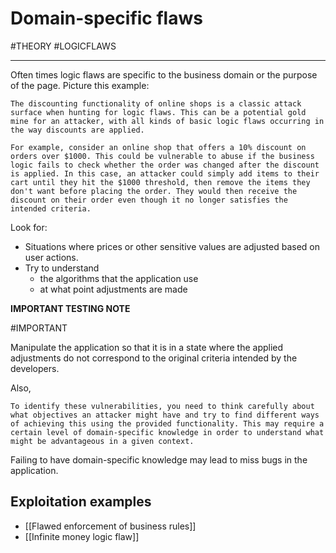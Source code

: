# Domain-specific flaws
#THEORY 
#LOGICFLAWS 
<hr>

Often times logic flaws are specific to the business domain or the purpose of the page. Picture this example:

```
The discounting functionality of online shops is a classic attack surface when hunting for logic flaws. This can be a potential gold mine for an attacker, with all kinds of basic logic flaws occurring in the way discounts are applied.

For example, consider an online shop that offers a 10% discount on orders over $1000. This could be vulnerable to abuse if the business logic fails to check whether the order was changed after the discount is applied. In this case, an attacker could simply add items to their cart until they hit the $1000 threshold, then remove the items they don't want before placing the order. They would then receive the discount on their order even though it no longer satisfies the intended criteria.
```

Look for:
- Situations where prices or other sensitive values are adjusted based on user actions.
- Try to understand 
	- the algorithms that the application use
	- at what point adjustments are made

**IMPORTANT TESTING NOTE**

#IMPORTANT 

Manipulate the application so that it is in a state where the applied adjustments do not correspond to the original criteria intended by the developers.

Also,
```
To identify these vulnerabilities, you need to think carefully about what objectives an attacker might have and try to find different ways of achieving this using the provided functionality. This may require a certain level of domain-specific knowledge in order to understand what might be advantageous in a given context.
```

Failing to have domain-specific knowledge may lead to miss bugs in the application.

## Exploitation examples

- [[Flawed enforcement of business rules]]
- [[Infinite money logic flaw]]